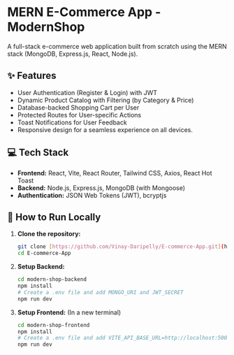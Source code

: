 # MERN E-Commerce App - ModernShop

A full-stack e-commerce web application built from scratch using the MERN stack (MongoDB, Express.js, React, Node.js).

## ✨ Features

-   User Authentication (Register & Login) with JWT
-   Dynamic Product Catalog with Filtering (by Category & Price)
-   Database-backed Shopping Cart per User
-   Protected Routes for User-specific Actions
-   Toast Notifications for User Feedback
-   Responsive design for a seamless experience on all devices.

## 💻 Tech Stack

-   **Frontend:** React, Vite, React Router, Tailwind CSS, Axios, React Hot Toast
-   **Backend:** Node.js, Express.js, MongoDB (with Mongoose)
-   **Authentication:** JSON Web Tokens (JWT), bcryptjs

## 🚀 How to Run Locally

1.  **Clone the repository:**
    ```bash
    git clone [https://github.com/Vinay-Daripelly/E-commerce-App.git](https://github.com/Vinay-Daripelly/E-commerce-App.git)
    cd E-commerce-App
    ```
2.  **Setup Backend:**
    ```bash
    cd modern-shop-backend
    npm install
    # Create a .env file and add MONGO_URI and JWT_SECRET
    npm run dev
    ```
3.  **Setup Frontend:** (In a new terminal)
    ```bash
    cd modern-shop-frontend
    npm install
    # Create a .env file and add VITE_API_BASE_URL=http://localhost:5000
    npm run dev
    ```